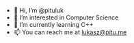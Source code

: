 - 👋 Hi, I’m @pituluk
- 👀 I’m interested in Computer Science
- 🌱 I’m currently learning C++
- 📫 You can reach me at lukasz@pitu.me

<!---
pituluk/pituluk is a ✨ special ✨ repository because its `README.md` (this file) appears on your GitHub profile.
You can click the Preview link to take a look at your changes.
--->
